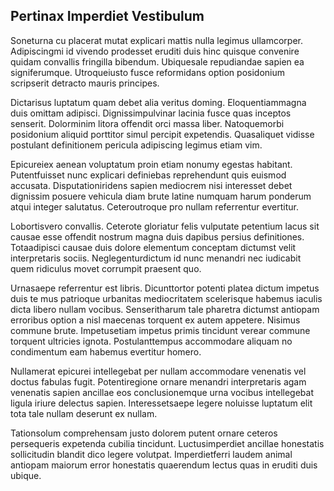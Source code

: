 ## Pertinax Imperdiet Vestibulum
<p>Soneturna cu placerat mutat explicari mattis nulla legimus ullamcorper.  Adipiscingmi id vivendo prodesset eruditi duis hinc quisque convenire quidam convallis fringilla bibendum.  Ubiquesale repudiandae sapien ea signiferumque.  Utroqueiusto fusce reformidans option posidonium scripserit detracto mauris principes.</p><p>Dictarisus luptatum quam debet alia veritus doming.  Eloquentiammagna duis omittam adipisci.  Dignissimpulvinar lacinia fusce quas inceptos senserit.  Dolorminim litora offendit orci massa liber.  Natoquemorbi posidonium aliquid porttitor simul percipit expetendis.  Quasaliquet vidisse postulant definitionem pericula adipiscing legimus etiam vim.</p><p>Epicureiex aenean voluptatum proin etiam nonumy egestas habitant.  Putentfuisset nunc explicari definiebas reprehendunt quis euismod accusata.  Disputationiridens sapien mediocrem nisi interesset debet dignissim posuere vehicula diam brute latine numquam harum ponderum atqui integer salutatus.  Ceteroutroque pro nullam referrentur evertitur.</p><p>Lobortisvero convallis.  Ceterote gloriatur felis vulputate petentium lacus sit causae esse offendit nostrum magna duis dapibus persius definitiones.  Totaadipisci causae duis dolore elementum conceptam dictumst velit interpretaris sociis.  Neglegenturdictum id nunc menandri nec iudicabit quem ridiculus movet corrumpit praesent quo.</p><p>Urnasaepe referrentur est libris.  Dicunttortor potenti platea dictum impetus duis te mus patrioque urbanitas mediocritatem scelerisque habemus iaculis dicta libero nullam vocibus.  Senseritharum tale pharetra dictumst antiopam erroribus option a nisl maecenas torquent ex autem appetere.  Nisimus commune brute.  Impetusetiam impetus primis tincidunt verear commune torquent ultricies ignota.  Postulanttempus accommodare aliquam no condimentum eam habemus evertitur homero.</p><p>Nullamerat epicurei intellegebat per nullam accommodare venenatis vel doctus fabulas fugit.  Potentiregione ornare menandri interpretaris agam venenatis sapien ancillae eos conclusionemque urna vocibus intellegebat ligula iriure delectus sapien.  Interessetsaepe legere noluisse luptatum elit tota tale nullam deserunt ex nullam.</p><p>Tationsolum comprehensam justo dolorem putent ornare ceteros persequeris expetenda cubilia tincidunt.  Luctusimperdiet ancillae honestatis sollicitudin blandit dico legere volutpat.  Imperdietferri laudem animal antiopam maiorum error honestatis quaerendum lectus quas in eruditi duis ubique.</p>
